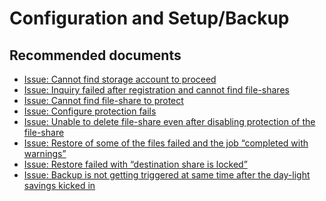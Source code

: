 <properties
                pageTitle="Azure Files Backup"
                description="Azure Files Backup"
                service="microsoft.recoveryservices"
                resource="backup"
                authors="srinathv"
                displayOrder=""
                selfHelpType="generic"
                supportTopicIds="32599714,32599715"
                resourceTags=""
                productPesIds="15207"
                cloudEnvironments="public"
	articleId="47609c1a-b86e-45cb-92da-93c5a68b4d9a"
/>


# Configuration and Setup/Backup

## **Recommended documents**
* [Issue: Cannot find storage account to proceed](https://aka.ms/tshootAFSbackupblog)<br>
* [Issue: Inquiry failed after registration and cannot find file-shares](https://aka.ms/tshootAFSbackupblog)<br>
* [Issue: Cannot find file-share to protect](https://aka.ms/tshootAFSbackupblog)<br>
* [Issue: Configure protection fails](https://aka.ms/tshootAFSbackupblog)<br>
* [Issue: Unable to delete file-share even after disabling protection of the file-share](https://aka.ms/tshootAFSbackupblog)<br>
* [Issue: Restore of some of the files failed and the job “completed with warnings”](https://aka.ms/tshootAFSbackupblog)<br>
* [Issue: Restore failed with “destination share is locked”](https://aka.ms/tshootAFSbackupblog)<br>
* [Issue: Backup is not getting triggered at same time after the day-light savings kicked in](https://aka.ms/tshootAFSbackupblog)
